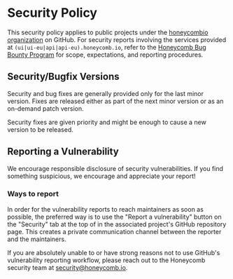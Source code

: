 # Security Policy

This security policy applies to public projects under the [honeycombio organization][gh-organization] on GitHub.
For security reports involving the services provided at `(ui|ui-eu|api|api-eu).honeycomb.io`, refer to the [Honeycomb Bug Bounty Program][bugbounty] for scope, expectations, and reporting procedures.

## Security/Bugfix Versions

Security and bug fixes are generally provided only for the last minor version.
Fixes are released either as part of the next minor version or as an on-demand patch version.

Security fixes are given priority and might be enough to cause a new version to be released.

## Reporting a Vulnerability

We encourage responsible disclosure of security vulnerabilities.
If you find something suspicious, we encourage and appreciate your report!

### Ways to report

In order for the vulnerability reports to reach maintainers as soon as possible, the preferred way is to use the "Report a vulnerability" button on the "Security" tab at the top of in the associated project's GitHub repository page.
This creates a private communication channel between the reporter and the maintainers.

If you are absolutely unable to or have strong reasons not to use GitHub's vulnerability reporting workflow, please reach out to the Honeycomb security team at [security@honeycomb.io](mailto:security@honeycomb.io).

[gh-organization]: https://github.com/honeycombio
[bugbounty]: https://www.honeycomb.io/bugbountyprogram
